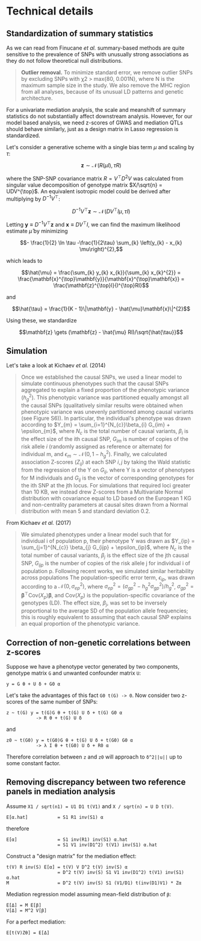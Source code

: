 # Technical details

## Standardization of summary statistics

As we can read from Finucane _et al._ summary-based methods are quite
sensitive to the prevalence of SNPs with unusually strong associations
as they do not follow theoretical null distributions.

> __Outlier removal.__ To minimize standard error, we remove outlier
> SNPs by excluding SNPs with χ2 > max{80, 0.001N}, where N is the
> maximum sample size in the study. We also remove the MHC region from
> all analyses, because of its unusual LD patterns and genetic
> architecture.

For a univariate mediation analysis, the scale and meanshift of
summary statistics do not substantially affect downstream analysis.
However, for our model based analysis, we need z-scores of GWAS and
mediation QTLs should behave similarly, just as a design matrix in
Lasso regression is standardized.

Let's consider a generative scheme with a single bias term $\mu$ and
scaling by $\tau$:

$$\mathbf{z} \sim \mathcal{N}\!\left(R (\mu I), \tau R\right)$$

where the SNP-SNP covariance matrix $R = V^{\top} D^{2} V$ was
calculated from singular value decomposition of genotype matrix
$X/\sqrt{n} = UDV^{\top}$.  An equivalent isotropic model could be
derived after multiplying by $D^{-1}V^{\top}$:

$$D^{-1} V^{\top}\mathbf{z} \sim \mathcal{N}\!\left(D V^{\top} I \mu, \tau I\right)$$

Letting $\mathbf{y}\equiv D^{-1} V^{\top}\mathbf{z}$ and $\mathbf{x} \equiv D V^{\top} I$,
we can find the maximum likelihood estimate $\hat{\mu}$ by minimizing

$$- \frac{1}{2} \ln \tau -\frac{1}{2\tau} \sum_{k} \left(y_{k} - x_{k} \mu\right)^{2},$$

which leads to 

$$\hat{\mu} = \frac{\sum_{k} y_{k} x_{k}}{\sum_{k} x_{k}^{2}} = \frac{\mathbf{x}^{\top}\mathbf{y}}{\mathbf{x}^{\top}\mathbf{x}} = \frac{\mathbf{z}^{\top}I}{I^{\top}RI}$$

and

$$\hat{\tau} = \frac{1}{K - 1}\|\mathbf{y} - \hat{\mu}\mathbf{x}\|^{2}$$

Using these, we standardize

$$\mathbf{z} \gets (\mathbf{z} - \hat{\mu} RI)/\sqrt{\hat{\tau}}$$


## Simulation

Let's take a look at Kichaev _et al._ (2014)

> Once we established the causal SNPs, we used a linear model to
> simulate continuous phenotypes such that the causal SNPs aggregated
> to explain a fixed proportion of the phenotypic variance
> ($h_{g}^{2}$). This phenotypic variance was partitioned equally
> amongst all the causal SNPs (qualitatively similar results were
> obtained when phenotypic variance was unevenly partitioned among
> causal variants (see Figure S6)). In particular, the individual's
> phenotype was drawn according to $Y_{m} =
> \sum_{i=1}^{N_{c}}\beta_{i} G_{im} + \epsilon_{m}$, where $N_{c}$ is
> the total number of causal variants, $\beta_{i}$ is the effect size
> of the ith causal SNP, $G_{im}$ is number of copies of the risk
> allele $i$ (randomly assigned as reference or alternate) for
> individual m, and $\epsilon_{m} \sim \mathcal{N}\!\left(0, 1 -
> h_{g}^{2}\right)$. Finally, we calculated association Z-scores
> ($Z_{ij}$) at each SNP $i,j$ by taking the Wald statistic from the
> regression of the Y on $G_{ij}$, where Y is a vector of phenotypes
> for M individuals and $G_{ij}$ is the vector of corresponding
> genotypes for the ith SNP at the jth locus. For simulations that
> required loci greater than 10 KB, we instead drew Z-scores from a
> Multivariate Normal distribution with covariance equal to LD based
> on the European 1 KG and non-centrality parameters at causal sites
> drawn from a Normal distribution with mean 5 and standard deviation
> 0.2.

From Kichaev _et al._ (2017)

> We simulated phenotypes under a linear model such that for
> individual i of population p, their phenotype Y was drawn as $Y_{ip}
> = \sum_{j=1}^{N_{c}} \beta_{j} G_{ijp} + \epsilon_{ip}$, where
> $N_{c}$ is the total number of causal variants, $\beta_{j}$ is the
> effect size of the jth causal SNP, $G_{ijp}$ is the number of copies
> of the risk allele j for individual i of population p. Following
> recent works, we simulated similar heritability across populations
> The population-specific error term, $\epsilon_{ip}$, was drawn
> according to a $\mathcal{N}\!\left(0,\sigma_{ep}^{2}\right)$, where
> $\sigma_{ep}^{2} = (\sigma_{gp}^{2} - h_{g}^{2}
> \sigma_{gp}^{2})/h_{g}^{2}$, $\sigma_{gp}^{2} =
> \boldsymbol{\beta}^{\top}\mathsf{Cov}(X_{p})\boldsymbol{\beta}$, and
> $\mathsf{Cov}(X_{p})$ is the population-specific covariance of the
> genotypes (LD). The effect size, $\beta_{j}$, was set to be
> inversely proportional to the average SD of the population allele
> frequencies; this is roughly equivalent to assuming that each causal
> SNP explains an equal proportion of the phenotypic variance.


## Correction of non-genetic correlations between z-scores

Suppose we have a phenotype vector generated by two components,
genotype matrix `G` and unwanted confounder matrix `U`:

```
y = G θ + U δ + G0 α
```

Let's take the advantages of this fact `G0 t(G) -> 0`.  Now consider
two z-scores of the same number of SNPs:

```
z ~ t(G) y = t(G)G θ + t(G) U δ + t(G) G0 α
           -> R θ + t(G) U δ
```
and

```
z0 ~ t(G0) y = t(G0)G θ + t(G) U δ + t(G0) G0 α
           -> λ I θ + t(G0) U δ + R0 α
```

Therefore correlation between `z` and `z0` will approach to `δ^2||u||` up
to some constant factor.


## Removing discrepancy between two reference panels in mediation analysis

Assume `X1 / sqrt(n1) = U1 D1 t(V1)` and `X / sqrt(n) = U D t(V)`.

```
E[α.hat]           = S1 R1 inv(S1) α
```
therefore
```
E[α]               = S1 inv(R1) inv(S1) α.hat
                   = S1 V1 inv(D1^2) t(V1) inv(S1) α.hat
```
Construct a "design matrix" for the mediation effect:
```
t(V) R inv(S) E[α] = t(V) V D^2 t(V) inv(S) α
                   = D^2 t(V) inv(S) S1 V1 inv(D1^2) t(V1) inv(S1) α.hat
M                  = D^2 t(V) inv(S) S1 (V1/D1) t(inv(D1)V1) * Zα
```
Mediation regression model assuming mean-field distribution of `β`:
```
E[Δ] = M E[β]
V[Δ] = M^2 V[β]
```
For a perfect mediation:
```
E[t(V)Zθ] = E[Δ]
```

